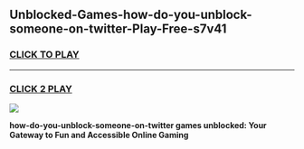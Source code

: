 
## Unblocked-Games-how-do-you-unblock-someone-on-twitter-Play-Free-s7v41
<h3>
<a href="https://premium76.site?title=how-do-you-unblock-someone-on-twitter&ref=12A">CLICK TO PLAY</a></h3>
<hr>

<h3>
<a href="https://premium76.site?title=how-do-you-unblock-someone-on-twitter&ref=12A">CLICK 2 PLAY</a>
  
</h3>

<a href="https://premium76.site?title=how-do-you-unblock-someone-on-twitter&ref=12A"><img src="https://clearcache.store/games.png"></a>


**how-do-you-unblock-someone-on-twitter games unblocked: Your Gateway to Fun and Accessible Online Gaming**
